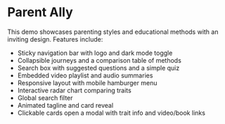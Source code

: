 # Parent Ally

This demo showcases parenting styles and educational methods with an inviting design.
Features include:
- Sticky navigation bar with logo and dark mode toggle
- Collapsible journeys and a comparison table of methods
- Search box with suggested questions and a simple quiz
- Embedded video playlist and audio summaries
- Responsive layout with mobile hamburger menu
- Interactive radar chart comparing traits
- Global search filter
- Animated tagline and card reveal
- Clickable cards open a modal with trait info and video/book links
